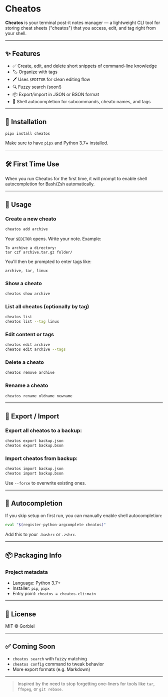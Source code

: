 # Cheatos

**Cheatos** is your terminal post-it notes manager — a lightweight CLI tool for storing cheat sheets ("cheatos") that you access, edit, and tag right from your shell.

---

## ✨ Features

- ✅ Create, edit, and delete short snippets of command-line knowledge
- 🏷️ Organize with tags
- 🖊️ Uses `$EDITOR` for clean editing flow
- 🔍 Fuzzy search (soon!)
- 📦 Export/import in JSON or BSON format
- 🧠 Shell autocompletion for subcommands, cheato names, and tags

---

## 🚀 Installation

```bash
pipx install cheatos
```

Make sure to have `pipx` and Python 3.7+ installed.

---

## 🛠️ First Time Use

When you run Cheatos for the first time, it will prompt to enable shell autocompletion for Bash/Zsh automatically.

---

## 🧪 Usage

### Create a new cheato

```bash
cheatos add archive
```

Your `$EDITOR` opens. Write your note. Example:
```
To archive a directory:
tar czf archive.tar.gz folder/
```

You'll then be prompted to enter tags like:

```
archive, tar, linux
```

### Show a cheato

```bash
cheatos show archive
```

### List all cheatos (optionally by tag)

```bash
cheatos list
cheatos list --tag linux
```

### Edit content or tags

```bash
cheatos edit archive
cheatos edit archive --tags
```

### Delete a cheato

```bash
cheatos remove archive
```

### Rename a cheato

```bash
cheatos rename oldname newname
```

---

## 🔁 Export / Import

### Export all cheatos to a backup:

```bash
cheatos export backup.json
cheatos export backup.bson
```

### Import cheatos from backup:

```bash
cheatos import backup.json
cheatos import backup.bson
```

Use `--force` to overwrite existing ones.

---

## 🧩 Autocompletion

If you skip setup on first run, you can manually enable shell autocompletion:

```bash
eval "$(register-python-argcomplete cheatos)"
```

Add this to your `.bashrc` or `.zshrc`.

---

## 📦 Packaging Info

### Project metadata

- Language: Python 3.7+
- Installer: `pip`, `pipx`
- Entry point: `cheatos = cheatos.cli:main`

---

## 📄 License

MIT © Gorbiel

---

## ✅ Coming Soon

- `cheatos search` with fuzzy matching
- `cheatos config` command to tweak behavior
- More export formats (e.g. Markdown)

---

> Inspired by the need to stop forgetting one-liners for tools like `tar`, `ffmpeg`, or `git rebase`.